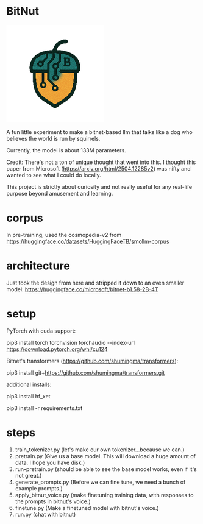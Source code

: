 
# BitNut

![bitnut.png](bitnut.png)

A fun little experiment to make a bitnet-based llm that talks like a dog who believes the world is run by squirrels.

Currently, the model is about 133M parameters.

Credit: There's not a ton of unique thought that went into this. I thought this paper from Microsoft (https://arxiv.org/html/2504.12285v2) was nifty and wanted to see what I could do locally. 

This project is strictly about curiosity and not really useful for any real-life purpose beyond amusement and learning.

# corpus

In pre-training, used the cosmopedia-v2 from 
https://huggingface.co/datasets/HuggingFaceTB/smollm-corpus 

# architecture

Just took the design from here and stripped it down to an even smaller model: https://huggingface.co/microsoft/bitnet-b1.58-2B-4T

# setup

PyTorch with cuda support:

pip3 install torch torchvision torchaudio --index-url https://download.pytorch.org/whl/cu124

Bitnet's transformers (https://github.com/shumingma/transformers):

pip3 install git+https://github.com/shumingma/transformers.git

additional installs:

pip3 install hf_xet

pip3 install -r requirements.txt


# steps

1. train_tokenizer.py (let's make our own tokenizer...because we can.)
2. pretrain.py (Give us a base model. This will download a huge amount of data. I hope you have disk.)
3. run-pretrain.py (should be able to see the base model works, even if it's not great.)
4. generate_prompts.py (Before we can fine tune, we need a bunch of example prompts.) 
5. apply_bitnut_voice.py (make finetuning training data, with responses to the prompts in bitnut's voice.)
6. finetune.py (Make a finetuned model with bitnut's voice.)
7. run.py (chat with bitnut)